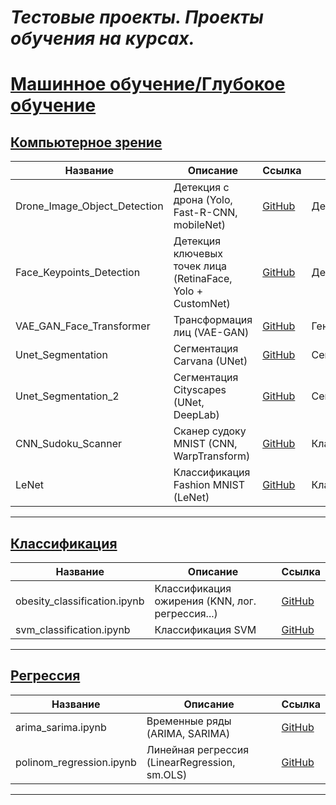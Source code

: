 
# ___Тестовые проекты. Проекты обучения на курсах.___


# [Машинное обучение/Глубокое обучение](https://github.com/MALeyman/projects/tree/main/ML)
## [Компьютерное зрение](https://github.com/MALeyman/projects/tree/main/ML/CV)


| Название                   | Описание                       | Ссылка                                       |     Тип                           |
|----------------------------|--------------------------------|----------------------------------------------|-----------------------------------|
| Drone_Image_Object_Detection |Детекция с дрона (Yolo, Fast-R-CNN, mobileNet)     | [GitHub](https://github.com/MALeyman/projects/tree/main/ML/CV/Drone_Image_Object_Detection)  | Детекция |
| Face_Keypoints_Detection     |Детекция ключевых точек лица (RetinaFace, Yolo + CustomNet) | [GitHub](https://github.com/MALeyman/projects/tree/main/ML/CV/Face_Keypoints_Detection)  | Детекция  |
| VAE_GAN_Face_Transformer     |Трансформация лиц (VAE-GAN)     | [GitHub](https://github.com/MALeyman/projects/blob/main/ML/CV/VAE_GAN_Face_Transformer/vae_gan.ipynb)  | Генерация  |
| Unet_Segmentation           |Сегментация Carvana (UNet)           | [GitHub](https://github.com/MALeyman/projects/blob/main/ML/CV/Unet_Segmentation/unet_segmentation.ipynb)  | Сегментация |
| Unet_Segmentation_2         |Сегментация Cityscapes  (UNet, DeepLab)           | [GitHub](https://github.com/MALeyman/projects/tree/main/ML/CV/Unet_Segmentation_2)  | Сегментация |
| CNN_Sudoku_Scanner        |Сканер судоку MNIST (CNN, WarpTransform)      | [GitHub](https://github.com/MALeyman/projects/blob/main/ML/CV/CNN_Sudoku_Scanner/sudoku_scanner.ipynb)  | Классификация |
| LeNet        | Классификация Fashion MNIST (LeNet)      | [GitHub](https://github.com/MALeyman/projects/blob/main/ML/CV/LeNet/LeNet.ipynb)  | Классификация |

-----------------------------

## [Классификация](https://github.com/MALeyman/projects/tree/main/ML/Classification)

| Название                   | Описание                       | Ссылка                           |
|----------------------------|--------------------------------|----------------------------------------------|
| obesity_classification.ipynb | Классификация ожирения (KNN, лог. регрессия...) | [GitHub](https://github.com/MALeyman/projects/blob/main/ML/Classification/obesity_classification/obesity_classification.ipynb)  |
| svm_classification.ipynb | Классификация   SVM | [GitHub](https://github.com/MALeyman/projects/blob/main/ML/Classification/SVM/svm_classification.ipynb)  | 

--------------------------

##  [Регрессия](https://github.com/MALeyman/projects/tree/main/ML/Regression)

| Название                   | Описание                       | Ссылка                           |
|----------------------------|--------------------------------|----------------------------------------------|
| arima_sarima.ipynb    | Временные ряды  (ARIMA, SARIMA)  | [GitHub](https://github.com/MALeyman/projects/blob/main/ML/Regression/ARIMA_SARIMA/arima_sarima.ipynb)  |
| polinom_regression.ipynb    | Линейная регрессия (LinearRegression, sm.OLS)  | [GitHub](https://github.com/MALeyman/projects/blob/main/ML/Regression/Linear_Regression/polinom_regression.ipynb)  |


------------------------
